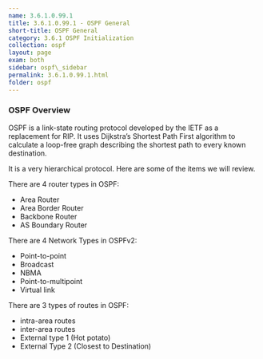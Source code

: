 ```yaml
---
name: 3.6.1.0.99.1
title: 3.6.1.0.99.1 - OSPF General
short-title: OSPF General
category: 3.6.1 OSPF Initialization
collection: ospf
layout: page
exam: both
sidebar: ospf\_sidebar
permalink: 3.6.1.0.99.1.html
folder: ospf
---
```

### OSPF Overview

OSPF is a link-state routing protocol developed by the IETF as a replacement for RIP. It uses Dijkstra’s Shortest Path First algorithm to calculate a loop-free graph describing the shortest path to every known destination.

It is a very hierarchical protocol. Here are some of the items we will review.

There are 4 router types in OSPF:
- Area Router
- Area Border Router
- Backbone Router
- AS Boundary Router

There are 4 Network Types in OSPFv2:
- Point-to-point
- Broadcast
- NBMA
- Point-to-multipoint
- Virtual link

There are 3 types of routes in OSPF:
- intra-area routes
- inter-area routes
- External type 1 (Hot potato)
- External Type 2 (Closest to Destination)